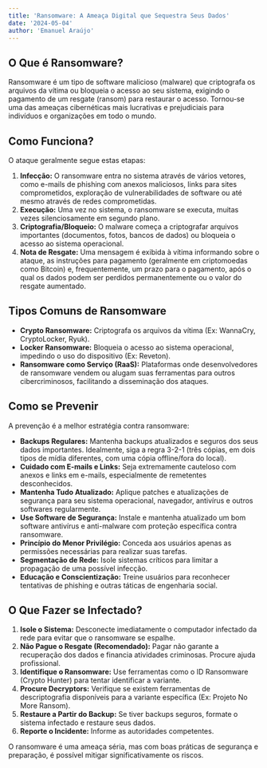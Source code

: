 ```yaml
---
title: 'Ransomware: A Ameaça Digital que Sequestra Seus Dados'
date: '2024-05-04'
author: 'Emanuel Araújo'
---
```


## O Que é Ransomware?

Ransomware é um tipo de software malicioso (malware) que criptografa os arquivos da vítima ou bloqueia o acesso ao seu sistema, exigindo o pagamento de um resgate (ransom) para restaurar o acesso. Tornou-se uma das ameaças cibernéticas mais lucrativas e prejudiciais para indivíduos e organizações em todo o mundo.

## Como Funciona?

O ataque geralmente segue estas etapas:

1.  **Infecção:** O ransomware entra no sistema através de vários vetores, como e-mails de phishing com anexos maliciosos, links para sites comprometidos, exploração de vulnerabilidades de software ou até mesmo através de redes comprometidas.
2.  **Execução:** Uma vez no sistema, o ransomware se executa, muitas vezes silenciosamente em segundo plano.
3.  **Criptografia/Bloqueio:** O malware começa a criptografar arquivos importantes (documentos, fotos, bancos de dados) ou bloqueia o acesso ao sistema operacional.
4.  **Nota de Resgate:** Uma mensagem é exibida à vítima informando sobre o ataque, as instruções para pagamento (geralmente em criptomoedas como Bitcoin) e, frequentemente, um prazo para o pagamento, após o qual os dados podem ser perdidos permanentemente ou o valor do resgate aumentado.

## Tipos Comuns de Ransomware

*   **Crypto Ransomware:** Criptografa os arquivos da vítima (Ex: WannaCry, CryptoLocker, Ryuk).
*   **Locker Ransomware:** Bloqueia o acesso ao sistema operacional, impedindo o uso do dispositivo (Ex: Reveton).
*   **Ransomware como Serviço (RaaS):** Plataformas onde desenvolvedores de ransomware vendem ou alugam suas ferramentas para outros cibercriminosos, facilitando a disseminação dos ataques.

## Como se Prevenir

A prevenção é a melhor estratégia contra ransomware:

*   **Backups Regulares:** Mantenha backups atualizados e seguros dos seus dados importantes. Idealmente, siga a regra 3-2-1 (três cópias, em dois tipos de mídia diferentes, com uma cópia offline/fora do local).
*   **Cuidado com E-mails e Links:** Seja extremamente cauteloso com anexos e links em e-mails, especialmente de remetentes desconhecidos.
*   **Mantenha Tudo Atualizado:** Aplique patches e atualizações de segurança para seu sistema operacional, navegador, antivírus e outros softwares regularmente.
*   **Use Software de Segurança:** Instale e mantenha atualizado um bom software antivírus e anti-malware com proteção específica contra ransomware.
*   **Princípio do Menor Privilégio:** Conceda aos usuários apenas as permissões necessárias para realizar suas tarefas.
*   **Segmentação de Rede:** Isole sistemas críticos para limitar a propagação de uma possível infecção.
*   **Educação e Conscientização:** Treine usuários para reconhecer tentativas de phishing e outras táticas de engenharia social.

## O Que Fazer se Infectado?

1.  **Isole o Sistema:** Desconecte imediatamente o computador infectado da rede para evitar que o ransomware se espalhe.
2.  **Não Pague o Resgate (Recomendado):** Pagar não garante a recuperação dos dados e financia atividades criminosas. Procure ajuda profissional.
3.  **Identifique o Ransomware:** Use ferramentas como o ID Ransomware (Crypto Hunter) para tentar identificar a variante.
4.  **Procure Decryptors:** Verifique se existem ferramentas de descriptografia disponíveis para a variante específica (Ex: Projeto No More Ransom).
5.  **Restaure a Partir do Backup:** Se tiver backups seguros, formate o sistema infectado e restaure seus dados.
6.  **Reporte o Incidente:** Informe as autoridades competentes.

O ransomware é uma ameaça séria, mas com boas práticas de segurança e preparação, é possível mitigar significativamente os riscos.
